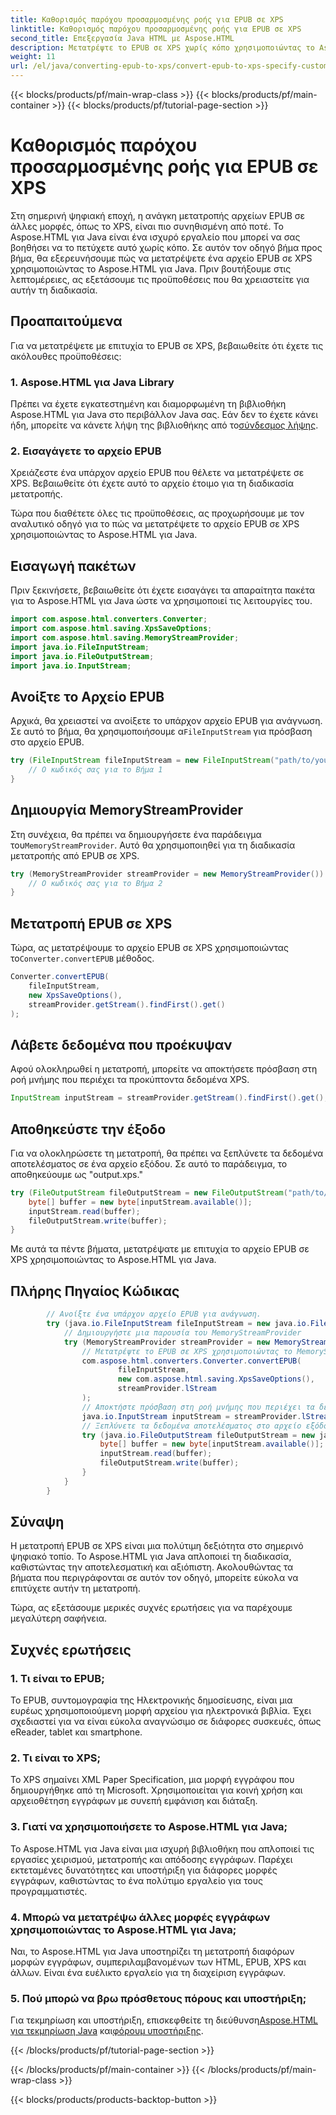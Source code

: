 ```yaml
---
title: Καθορισμός παρόχου προσαρμοσμένης ροής για EPUB σε XPS
linktitle: Καθορισμός παρόχου προσαρμοσμένης ροής για EPUB σε XPS
second_title: Επεξεργασία Java HTML με Aspose.HTML
description: Μετατρέψτε το EPUB σε XPS χωρίς κόπο χρησιμοποιώντας το Aspose.HTML για Java. Ακολουθήστε αυτόν τον οδηγό βήμα προς βήμα για μια απρόσκοπτη διαδικασία μετατροπής.
weight: 11
url: /el/java/converting-epub-to-xps/convert-epub-to-xps-specify-custom-stream-provider/
---
```


{{< blocks/products/pf/main-wrap-class >}}
{{< blocks/products/pf/main-container >}}
{{< blocks/products/pf/tutorial-page-section >}}

# Καθορισμός παρόχου προσαρμοσμένης ροής για EPUB σε XPS

Στη σημερινή ψηφιακή εποχή, η ανάγκη μετατροπής αρχείων EPUB σε άλλες μορφές, όπως το XPS, είναι πιο συνηθισμένη από ποτέ. Το Aspose.HTML για Java είναι ένα ισχυρό εργαλείο που μπορεί να σας βοηθήσει να το πετύχετε αυτό χωρίς κόπο. Σε αυτόν τον οδηγό βήμα προς βήμα, θα εξερευνήσουμε πώς να μετατρέψετε ένα αρχείο EPUB σε XPS χρησιμοποιώντας το Aspose.HTML για Java. Πριν βουτήξουμε στις λεπτομέρειες, ας εξετάσουμε τις προϋποθέσεις που θα χρειαστείτε για αυτήν τη διαδικασία.

## Προαπαιτούμενα

Για να μετατρέψετε με επιτυχία το EPUB σε XPS, βεβαιωθείτε ότι έχετε τις ακόλουθες προϋποθέσεις:

### 1. Aspose.HTML για Java Library

 Πρέπει να έχετε εγκατεστημένη και διαμορφωμένη τη βιβλιοθήκη Aspose.HTML για Java στο περιβάλλον Java σας. Εάν δεν το έχετε κάνει ήδη, μπορείτε να κάνετε λήψη της βιβλιοθήκης από το[σύνδεσμος λήψης](https://releases.aspose.com/html/java/).

### 2. Εισαγάγετε το αρχείο EPUB

Χρειάζεστε ένα υπάρχον αρχείο EPUB που θέλετε να μετατρέψετε σε XPS. Βεβαιωθείτε ότι έχετε αυτό το αρχείο έτοιμο για τη διαδικασία μετατροπής.

Τώρα που διαθέτετε όλες τις προϋποθέσεις, ας προχωρήσουμε με τον αναλυτικό οδηγό για το πώς να μετατρέψετε το αρχείο EPUB σε XPS χρησιμοποιώντας το Aspose.HTML για Java.

## Εισαγωγή πακέτων

Πριν ξεκινήσετε, βεβαιωθείτε ότι έχετε εισαγάγει τα απαραίτητα πακέτα για το Aspose.HTML για Java ώστε να χρησιμοποιεί τις λειτουργίες του.

```java
import com.aspose.html.converters.Converter;
import com.aspose.html.saving.XpsSaveOptions;
import com.aspose.html.saving.MemoryStreamProvider;
import java.io.FileInputStream;
import java.io.FileOutputStream;
import java.io.InputStream;
```

## Ανοίξτε το Αρχείο EPUB

 Αρχικά, θα χρειαστεί να ανοίξετε το υπάρχον αρχείο EPUB για ανάγνωση. Σε αυτό το βήμα, θα χρησιμοποιήσουμε α`FileInputStream` για πρόσβαση στο αρχείο EPUB.

```java
try (FileInputStream fileInputStream = new FileInputStream("path/to/your/input.epub")) {
    // Ο κωδικός σας για το Βήμα 1
}
```

## Δημιουργία MemoryStreamProvider

 Στη συνέχεια, θα πρέπει να δημιουργήσετε ένα παράδειγμα του`MemoryStreamProvider`. Αυτό θα χρησιμοποιηθεί για τη διαδικασία μετατροπής από EPUB σε XPS.

```java
try (MemoryStreamProvider streamProvider = new MemoryStreamProvider()) {
    // Ο κωδικός σας για το Βήμα 2
}
```

## Μετατροπή EPUB σε XPS

 Τώρα, ας μετατρέψουμε το αρχείο EPUB σε XPS χρησιμοποιώντας το`Converter.convertEPUB` μέθοδος.

```java
Converter.convertEPUB(
    fileInputStream,
    new XpsSaveOptions(),
    streamProvider.getStream().findFirst().get()
);
```

## Λάβετε δεδομένα που προέκυψαν

Αφού ολοκληρωθεί η μετατροπή, μπορείτε να αποκτήσετε πρόσβαση στη ροή μνήμης που περιέχει τα προκύπτοντα δεδομένα XPS.

```java
InputStream inputStream = streamProvider.getStream().findFirst().get();
```

## Αποθηκεύστε την έξοδο

Για να ολοκληρώσετε τη μετατροπή, θα πρέπει να ξεπλύνετε τα δεδομένα αποτελέσματος σε ένα αρχείο εξόδου. Σε αυτό το παράδειγμα, το αποθηκεύουμε ως "output.xps."

```java
try (FileOutputStream fileOutputStream = new FileOutputStream("path/to/your/output.xps")) {
    byte[] buffer = new byte[inputStream.available()];
    inputStream.read(buffer);
    fileOutputStream.write(buffer);
}
```

Με αυτά τα πέντε βήματα, μετατρέψατε με επιτυχία το αρχείο EPUB σε XPS χρησιμοποιώντας το Aspose.HTML για Java.

## Πλήρης Πηγαίος Κώδικας
```java
        // Ανοίξτε ένα υπάρχον αρχείο EPUB για ανάγνωση.
        try (java.io.FileInputStream fileInputStream = new java.io.FileInputStream(Resources.input("input.epub"))) {
            // Δημιουργήστε μια παρουσία του MemoryStreamProvider
            try (MemoryStreamProvider streamProvider = new MemoryStreamProvider()) {
                // Μετατρέψτε το EPUB σε XPS χρησιμοποιώντας το MemoryStreamProvider
                com.aspose.html.converters.Converter.convertEPUB(
                        fileInputStream,
                        new com.aspose.html.saving.XpsSaveOptions(),
                        streamProvider.lStream
                );
                // Αποκτήστε πρόσβαση στη ροή μνήμης που περιέχει τα δεδομένα που προέκυψαν
                java.io.InputStream inputStream = streamProvider.lStream.stream().findFirst().get();
                // Ξεπλύνετε τα δεδομένα αποτελέσματος στο αρχείο εξόδου
                try (java.io.FileOutputStream fileOutputStream = new java.io.FileOutputStream(Resources.output("output.xps"))) {
                    byte[] buffer = new byte[inputStream.available()];
                    inputStream.read(buffer);
                    fileOutputStream.write(buffer);
                }
            }
        }
```

## Σύναψη

Η μετατροπή EPUB σε XPS είναι μια πολύτιμη δεξιότητα στο σημερινό ψηφιακό τοπίο. Το Aspose.HTML για Java απλοποιεί τη διαδικασία, καθιστώντας την αποτελεσματική και αξιόπιστη. Ακολουθώντας τα βήματα που περιγράφονται σε αυτόν τον οδηγό, μπορείτε εύκολα να επιτύχετε αυτήν τη μετατροπή.

Τώρα, ας εξετάσουμε μερικές συχνές ερωτήσεις για να παρέχουμε μεγαλύτερη σαφήνεια.

## Συχνές ερωτήσεις

### 1. Τι είναι το EPUB;

Το EPUB, συντομογραφία της Ηλεκτρονικής δημοσίευσης, είναι μια ευρέως χρησιμοποιούμενη μορφή αρχείου για ηλεκτρονικά βιβλία. Έχει σχεδιαστεί για να είναι εύκολα αναγνώσιμο σε διάφορες συσκευές, όπως eReader, tablet και smartphone.

### 2. Τι είναι το XPS;

Το XPS σημαίνει XML Paper Specification, μια μορφή εγγράφου που δημιουργήθηκε από τη Microsoft. Χρησιμοποιείται για κοινή χρήση και αρχειοθέτηση εγγράφων με συνεπή εμφάνιση και διάταξη.

### 3. Γιατί να χρησιμοποιήσετε το Aspose.HTML για Java;

Το Aspose.HTML για Java είναι μια ισχυρή βιβλιοθήκη που απλοποιεί τις εργασίες χειρισμού, μετατροπής και απόδοσης εγγράφων. Παρέχει εκτεταμένες δυνατότητες και υποστήριξη για διάφορες μορφές εγγράφων, καθιστώντας το ένα πολύτιμο εργαλείο για τους προγραμματιστές.

### 4. Μπορώ να μετατρέψω άλλες μορφές εγγράφων χρησιμοποιώντας το Aspose.HTML για Java;

Ναι, το Aspose.HTML για Java υποστηρίζει τη μετατροπή διαφόρων μορφών εγγράφων, συμπεριλαμβανομένων των HTML, EPUB, XPS και άλλων. Είναι ένα ευέλικτο εργαλείο για τη διαχείριση εγγράφων.

### 5. Πού μπορώ να βρω πρόσθετους πόρους και υποστήριξη;

 Για τεκμηρίωση και υποστήριξη, επισκεφθείτε τη διεύθυνση[Aspose.HTML για τεκμηρίωση Java](https://reference.aspose.com/html/java/) και[φόρουμ υποστήριξης](https://forum.aspose.com/).



{{< /blocks/products/pf/tutorial-page-section >}}

{{< /blocks/products/pf/main-container >}}
{{< /blocks/products/pf/main-wrap-class >}}

{{< blocks/products/products-backtop-button >}}
